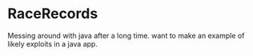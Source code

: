 # RaceRecords
Messing around with java after a long time. want to make an example of likely exploits in a java app.
